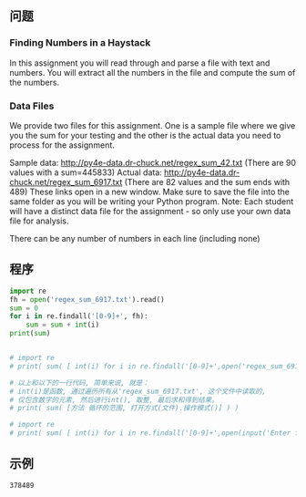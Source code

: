 ## 问题
### Finding Numbers in a Haystack
In this assignment you will read through and parse a file with text and numbers. You will extract all the numbers in the file and compute the sum of the numbers.

### Data Files
We provide two files for this assignment. One is a sample file where we give you the sum for your testing and the other is the actual data you need to process for the assignment.

Sample data: http://py4e-data.dr-chuck.net/regex_sum_42.txt (There are 90 values with a sum=445833)
Actual data: http://py4e-data.dr-chuck.net/regex_sum_6917.txt (There are 82 values and the sum ends with 489)
These links open in a new window. Make sure to save the file into the same folder as you will be writing your Python program. Note: Each student will have a distinct data file for the assignment - so only use your own data file for analysis.

There can be any number of numbers in each line (including none)
## 程序
```python
import re
fh = open('regex_sum_6917.txt').read()
sum = 0
for i in re.findall('[0-9]+', fh):
    sum = sum + int(i)
print(sum)


# import re
# print( sum( [ int(i) for i in re.findall('[0-9]+',open('regex_sum_6917.txt').read())]))

# 以上和以下的一行代码, 简单来说, 就是：
# int(i)是函数, 通过遍历所有从'regex_sum_6917.txt', 这个文件中读取的, 
# 仅包含数字的元素, 然后进行int(), 取整, 最后求和得到结果。
# print( sum( [方法 循环的范围, 打开方式(文件).操作模式()] ) )

# import re
# print( sum( [ int(i) for i in re.findall('[0-9]+',open(input('Enter file name:\n'),'r').read())]))
```

## 示例
```378489```
